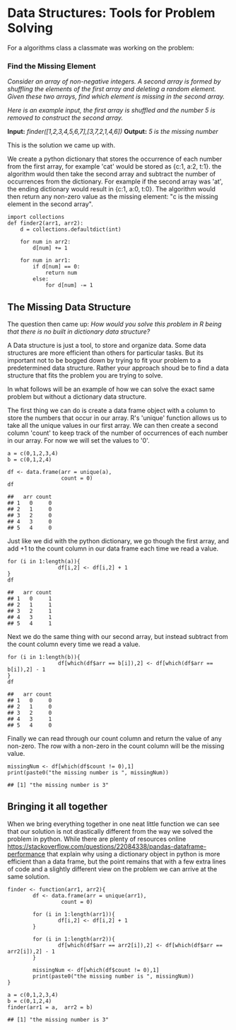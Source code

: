 Data Structures: Tools for Problem Solving
==========================================

For a algorithms class a classmate was working on the problem:

### Find the Missing Element

*Consider an array of non-negative integers. A second array is formed by
shuffling the elements of the first array and deleting a random element.
Given these two arrays, find which element is missing in the second
array.*

*Here is an example input, the first array is shuffled and the number 5
is removed to construct the second array.*

**Input:** *finder(\[1,2,3,4,5,6,7\],\[3,7,2,1,4,6\])* **Output:** *5 is
the missing number*

This is the solution we came up with.

We create a python dictionary that stores the occurrence of each number
from the first array, for example 'cat' would be stored as {c:1, a:2,
t:1}. the algorithm would then take the second array and subtract the
number of occurrences from the dictionary. For example if the second
array was 'at', the ending dictionary would result in {c:1, a:0, t:0}.
The algorithm would then return any non-zero value as the missing
element: "c is the missing element in the second array".

    import collections
    def finder2(arr1, arr2):
        d = collections.defaultdict(int)

        for num in arr2:
            d[num] += 1

        for num in arr1:
            if d[num] == 0:
                return num
            else:
                for d[num] -= 1

The Missing Data Structure
--------------------------

The question then came up: *How would you solve this problem in R being
that there is no built in dictionary data structure?*

A Data structure is just a tool, to store and organize data. Some data
structures are more efficient than others for particular tasks. But its
important not to be bogged down by trying to fit your problem to a
predetermined data structure. Rather your approach shoud be to find a
data structure that fits the problem you are trying to solve.

In what follows will be an example of how we can solve the exact same
problem but without a dictionary data structure.

The first thing we can do is create a data frame object with a column to
store the numbers that occur in our array. R's 'unique' function allows
us to take all the unique values in our first array. We can then create
a second column 'count' to keep track of the number of occurrences of
each number in our array. For now we will set the values to '0'.

    a = c(0,1,2,3,4)
    b = c(0,1,2,4)

    df <- data.frame(arr = unique(a),
                     count = 0)
    df

    ##   arr count
    ## 1   0     0
    ## 2   1     0
    ## 3   2     0
    ## 4   3     0
    ## 5   4     0

Just like we did with the python dictionary, we go though the first
array, and add +1 to the count column in our data frame each time we
read a value.

    for (i in 1:length(a)){
                    df[i,2] <- df[i,2] + 1
    }
    df

    ##   arr count
    ## 1   0     1
    ## 2   1     1
    ## 3   2     1
    ## 4   3     1
    ## 5   4     1

Next we do the same thing with our second array, but instead subtract
from the count column every time we read a value.

    for (i in 1:length(b)){
                    df[which(df$arr == b[i]),2] <- df[which(df$arr == b[i]),2] - 1
    }
    df

    ##   arr count
    ## 1   0     0
    ## 2   1     0
    ## 3   2     0
    ## 4   3     1
    ## 5   4     0

Finally we can read through our count column and return the value of any
non-zero. The row with a non-zero in the count column will be the
missing value.

    missingNum <- df[which(df$count != 0),1]
    print(paste0("the missing number is ", missingNum))

    ## [1] "the missing number is 3"

Bringing it all together
------------------------

When we bring everything together in one neat little function we can see
that our solution is not drastically different from the way we solved
the problem in python. While there are plenty of resources online
<https://stackoverflow.com/questions/22084338/pandas-dataframe-performance>
that explain why using a dictionary object in python is more efficient
than a data frame, but the point remains that with a few extra lines of
code and a slightly different view on the problem we can arrive at the
same solution.

    finder <- function(arr1, arr2){
            df <- data.frame(arr = unique(arr1),
                     count = 0)

            for (i in 1:length(arr1)){
                    df[i,2] <- df[i,2] + 1
            }

            for (i in 1:length(arr2)){
                    df[which(df$arr == arr2[i]),2] <- df[which(df$arr == arr2[i]),2] - 1
            }

            missingNum <- df[which(df$count != 0),1]
            print(paste0("the missing number is ", missingNum))
    }

    a = c(0,1,2,3,4)
    b = c(0,1,2,4)
    finder(arr1 = a,  arr2 = b)

    ## [1] "the missing number is 3"

